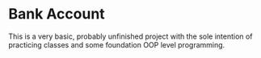 # Bank Account

This is a very basic, probably unfinished project with the sole intention of practicing classes and some foundation OOP level programming.
   
